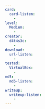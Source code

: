 ```yaml
---
card:
  card-listen:
    -
level:
  Medium:
    -
creator:
  d4t4s3c:
    -
download:
  url-listen:
    -
tested:
  VirtualBox:
    -
md5:
  md5-listen:
    -
writeup:
  writeup-listen:
    -
---
```

